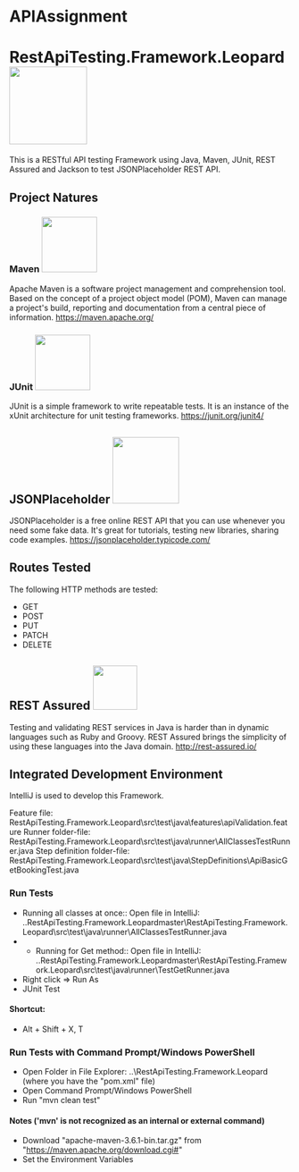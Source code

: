 # APIAssignment
# RestApiTesting.Framework.Leopard <img src ="RestApiTesting.Framework.Leopard/images/leopard.jpg" width=139>
This is a RESTful API testing Framework using Java, Maven, JUnit, REST Assured and Jackson to test JSONPlaceholder REST API.

## Project Natures

### Maven <img src ="RestApiTesting.Framework.Leopard/images/maven.png" width=99>
Apache Maven is a software project management and comprehension tool. Based on the concept of a project object model (POM), Maven can manage a project's build, reporting and documentation from a central piece of information.
https://maven.apache.org/

### JUnit <img src ="RestApiTesting.Framework.Leopard/images/junit.png" width=99>
JUnit is a simple framework to write repeatable tests. It is an instance of the xUnit architecture for unit testing frameworks.
https://junit.org/junit4/

## JSONPlaceholder  <img src ="RestApiTesting.Framework.Leopard/images/JSONPlaceholder.jpg" width=119>
JSONPlaceholder is a free online REST API that you can use whenever you need some fake data. It's great for tutorials, testing new libraries, sharing code examples.
https://jsonplaceholder.typicode.com/

## Routes Tested
The following HTTP methods are tested:
* GET
* POST
* PUT
* PATCH
* DELETE

## REST Assured  <img src ="RestApiTesting.Framework.Leopard/images/restassured.png" width=79>
Testing and validating REST services in Java is harder than in dynamic languages such as Ruby and Groovy. REST Assured brings the simplicity of using these languages into the Java domain.
http://rest-assured.io/

## Integrated Development Environment
IntelliJ is used to develop this Framework.

Feature file: RestApiTesting.Framework.Leopard\src\test\java\features\apiValidation.feature
Runner folder-file: RestApiTesting.Framework.Leopard\src\test\java\runner\AllClassesTestRunner.java
Step definition folder-file: RestApiTesting.Framework.Leopard\src\test\java\StepDefinitions\ApiBasicGetBookingTest.java

### Run Tests
* Running all classes at once::  Open file in IntelliJ: ..RestApiTesting.Framework.Leopardmaster\RestApiTesting.Framework.Leopard\src\test\java\runner\AllClassesTestRunner.java
* * Running for Get method::  Open file in IntelliJ: ..RestApiTesting.Framework.Leopardmaster\RestApiTesting.Framework.Leopard\src\test\java\runner\TestGetRunner.java
* Right click => Run As
* JUnit Test

#### Shortcut:
* Alt + Shift + X, T

### Run Tests with Command Prompt/Windows PowerShell
* Open Folder in File Explorer: ..\RestApiTesting.Framework.Leopard (where you have the "pom.xml" file)
* Open Command Prompt/Windows PowerShell
* Run "mvn clean test"

#### Notes ('mvn' is not recognized as an internal or external command)
* Download "apache-maven-3.6.1-bin.tar.gz" from "https://maven.apache.org/download.cgi#"
* Set the Environment Variables

